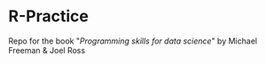 # R-Practice
 Repo for the book "*Programming skills for data science*" by Michael Freeman & Joel Ross
